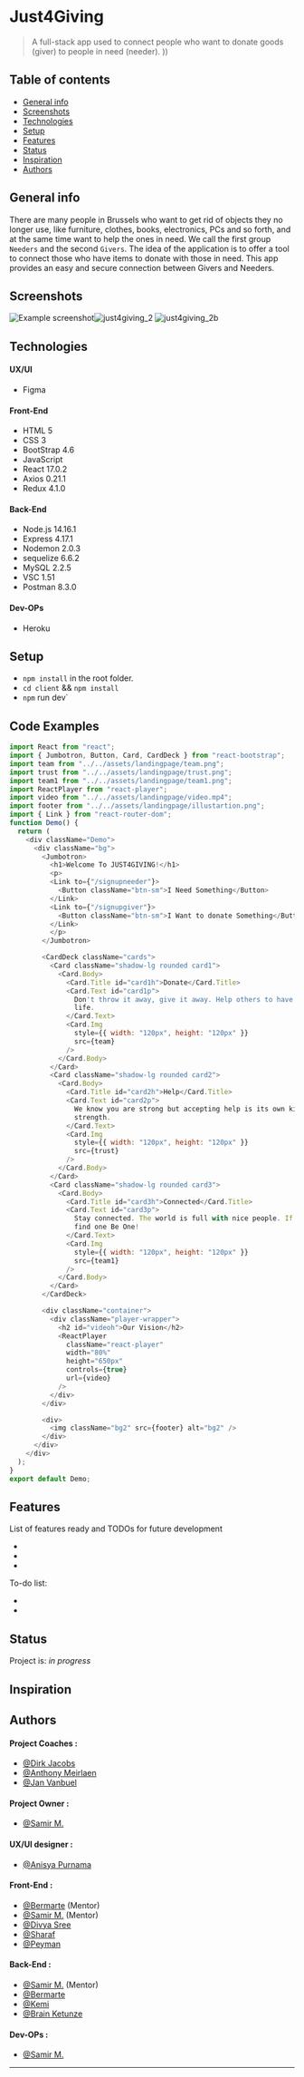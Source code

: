 # Just4Giving

> A full-stack app used to connect people who want to donate goods (giver) to people in need (needer).
> ))

## Table of contents

- [General info](#general-info)
- [Screenshots](#screenshots)
- [Technologies](#technologies)
- [Setup](#setup)
- [Features](#features)
- [Status](#status)
- [Inspiration](#inspiration)
- [Authors](#authors)

## General info

There are many people in Brussels who want to get rid of objects they no longer use, like furniture, clothes, books, electronics, PCs and so forth, and at the same time want to help the ones in need.
We call the first group `Needers` and the second `Givers`.
The idea of the application is to offer a tool to connect those who have items to donate with those in need. This app provides an easy and secure connection between Givers and Needers.

## Screenshots

![Example screenshot](https://cdn.jsdelivr.net/gh/hyf-Group2-fp/Just4Giving/img/just4giving.png)![just4giving_2](https://user-images.githubusercontent.com/979362/120942397-f8b28380-c728-11eb-9cf9-46a2d70ee7c8.png)
![just4giving_2b](https://user-images.githubusercontent.com/979362/120942400-fc460a80-c728-11eb-9dce-1e5f59ae56e7.png)


## Technologies

#### UX/UI

- Figma

#### Front-End

- HTML 5
- CSS 3
- BootStrap 4.6
- JavaScript
- React 17.0.2
- Axios 0.21.1
- Redux 4.1.0

#### Back-End

- Node.js 14.16.1
- Express 4.17.1
- Nodemon 2.0.3
- sequelize 6.6.2
- MySQL 2.2.5
- VSC 1.51
- Postman 8.3.0

#### Dev-OPs

- Heroku

## Setup

- `npm install` in the root folder.
- `cd client` && `npm install`
- `npm` run dev`

## Code Examples

```js
import React from "react";
import { Jumbotron, Button, Card, CardDeck } from "react-bootstrap";
import team from "../../assets/landingpage/team.png";
import trust from "../../assets/landingpage/trust.png";
import team1 from "../../assets/landingpage/team1.png";
import ReactPlayer from "react-player";
import video from "../../assets/landingpage/video.mp4";
import footer from "../../assets/landingpage/illustartion.png";
import { Link } from "react-router-dom";
function Demo() {
  return (
    <div className="Demo">
      <div className="bg">
        <Jumbotron>
          <h1>Welcome To JUST4GIVING!</h1>
          <p>
          <Link to={"/signupneeder"}>
            <Button className="btn-sm">I Need Something</Button>
          </Link>
          <Link to={"/signupgiver"}>
            <Button className="btn-sm">I Want to donate Something</Button>
          </Link>
          </p>
        </Jumbotron>

        <CardDeck className="cards">
          <Card className="shadow-lg rounded card1">
            <Card.Body>
              <Card.Title id="card1h">Donate</Card.Title>
              <Card.Text id="card1p">
                Don't throw it away, give it away. Help others to have a better
                life.
              </Card.Text>
              <Card.Img
                style={{ width: "120px", height: "120px" }}
                src={team}
              />
            </Card.Body>
          </Card>
          <Card className="shadow-lg rounded card2">
            <Card.Body>
              <Card.Title id="card2h">Help</Card.Title>
              <Card.Text id="card2p">
                We know you are strong but accepting help is its own kind of
                strength.
              </Card.Text>
              <Card.Img
                style={{ width: "120px", height: "120px" }}
                src={trust}
              />
            </Card.Body>
          </Card>
          <Card className="shadow-lg rounded card3">
            <Card.Body>
              <Card.Title id="card3h">Connected</Card.Title>
              <Card.Text id="card3p">
                Stay connected. The world is full with nice people. If you can't
                find one Be One!
              </Card.Text>
              <Card.Img
                style={{ width: "120px", height: "120px" }}
                src={team1}
              />
            </Card.Body>
          </Card>
        </CardDeck>

        <div className="container">
          <div className="player-wrapper">
            <h2 id="videoh">Our Vision</h2>
            <ReactPlayer
              className="react-player"
              width="80%"
              height="650px"
              controls={true}
              url={video}
            />
          </div>
        </div>

        <div>
          <img className="bg2" src={footer} alt="bg2" />
        </div>
      </div>
    </div>
  );
}
export default Demo;

```

## Features

List of features ready and TODOs for future development

-
-
-

To-do list:

-
-

## Status

Project is: _in progress_

## Inspiration

## Authors

#### Project Coaches :

- [@Dirk Jacobs](https://github.com/dirk-jacobs)
- [@Anthony Meirlaen](https://github.com/Toinne)
- [@Jan Vanbuel](https://github.com/jvanbuel)

#### Project Owner :

- [@Samir M.](https://github.com/samirm00)

#### UX/UI designer :

- [@Anisya Purnama](https://github.com/AnisyaPurnama)

#### Front-End :

- [@Bermarte](https://github.com/bermarte) (Mentor)
- [@Samir M.](https://github.com/samirm00) (Mentor)
- [@Divya Sree](https://github.com/Divyasree345)
- [@Sharaf](https://github.com/sharafcs50)
- [@Peyman](https://github.com/peymanshahmarimikaeeldarehsi)

#### Back-End :

- [@Samir M.](https://github.com/samirm00) (Mentor)
- [@Bermarte](https://github.com/bermarte)
- [@Kemi](https://github.com/kemmy72)
- [@Brain Ketunze](https://github.com/Brainketunze)

#### Dev-OPs :

- [@Samir M.](https://github.com/samirm00)

---
